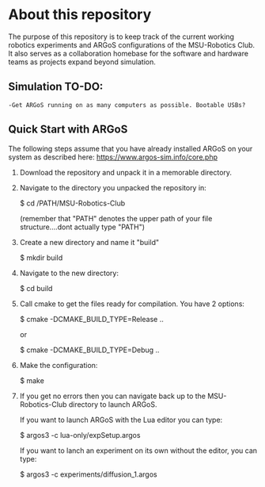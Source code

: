 # About this repository

The purpose of this repository is to keep track of the current working robotics experiments and ARGoS configurations of the MSU-Robotics Club. 
It also serves as a collaboration homebase for the software and hardware teams as projects expand beyond simulation. 

## Simulation TO-DO:
    -Get ARGoS running on as many computers as possible. Bootable USBs?

## Quick Start with ARGoS 

The following steps assume that you have already installed ARGoS on your system as described here:
https://www.argos-sim.info/core.php

1. Download the repository and unpack it in a memorable directory. 

2. Navigate to the directory you unpacked the repository in: 

    $ cd /PATH/MSU-Robotics-Club

    (remember that "PATH" denotes the upper path of your file structure....dont actually type "PATH")

3. Create a new directory and name it "build"

    $ mkdir build

4.  Navigate to the new directory: 

    $ cd build

5. Call cmake to get the files ready for compilation. You have 2 options:

    $ cmake -DCMAKE_BUILD_TYPE=Release ..  

    or

    $ cmake -DCMAKE_BUILD_TYPE=Debug ..

6. Make the configuration:

    $ make

7. If you get no errors then you can navigate back up to the MSU-Robotics-Club directory to launch ARGoS.
    
    If you want to launch ARGoS with the Lua editor you can type:

    $ argos3 -c lua-only/expSetup.argos

    If you want to lanch an experiment on its own without the editor, you can type:

    $ argos3 -c experiments/diffusion_1.argos
    


